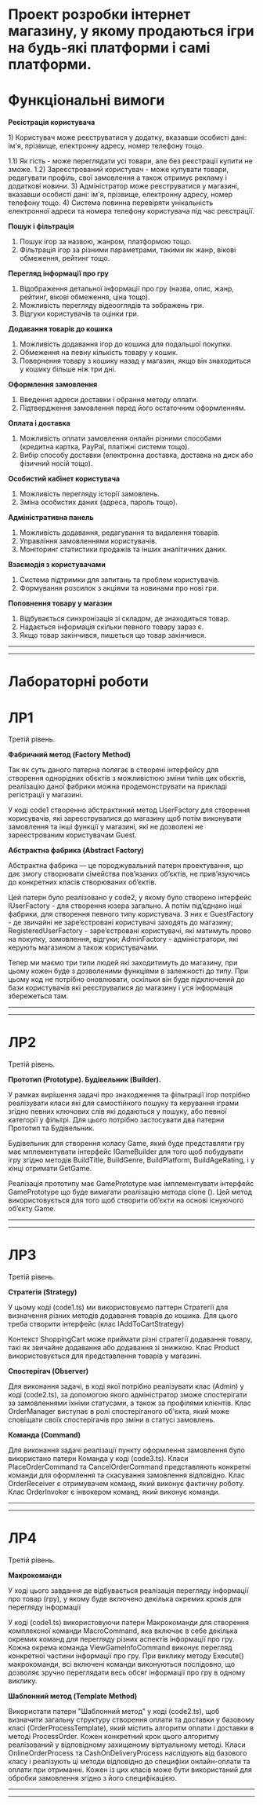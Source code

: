 # Проект розробки інтернет магазину, у якому продаються ігри на будь-які платформи і самі платформи.
# Функціональні вимоги
 <b>Реєістрація користувача</b>
  <p>1) Користувач може реєструватися у додатку, вказавши особисті дані: ім'я, прізвище, електронну адресу, номер телефону тощо.</p>
       1.1) Як гість - може переглядати усі товари, але без реєстрації купити не зможе. 
       1.2) Зареєстрований користувач - може купувати товари, редагувати профіль, свої замовлення а також отримує рекламу і додаткові новини.
  3) Адміністратор може реєструватися у магазині, вказавши особисті дані: ім'я, прізвище, електронну адресу, номер телефону тощо.
  4) Система повинна перевіряти унікальність електронної адреси та номера телефону користувача під час реєстрації.

<b>Пошук і фільтрація</b>
  1) Пошук ігор за назвою, жанром, платформою тощо.
  2) Фільтрація ігор за різними параметрами, такими як жанр, вікові обмеження, рейтинг тощо.

<b>Перегляд інформації про гру</b>
  1) Відображення детальної інформації про гру (назва, опис, жанр, рейтинг, вікові обмеження, ціна тощо).
  2) Можливість перегляду відеооглядів та зображень гри.
  3) Відгуки користувачів та оцінки гри.

<b>Додавання товарів до кошика</b>
  1) Можливість додавання ігор до кошика для подальшої покупки.
  2) Обмеження на певну кількість товару у кошик.
  3) Повернення товару з кошику назад у магазин, якщо він знаходиться у кошику більше ніж три дні.

<b>Оформлення замовлення</b>
  1) Введення адреси доставки і обрання методу оплати.
  2) Підтвердження замовлення перед його остаточним оформленням.

<b>Оплата і доставка</b>
  1) Можливість оплати замовлення онлайн різними способами (кредитна картка, PayPal, платіжні системи тощо).
  2) Вибір способу доставки (електронна доставка, доставка на диск або фізичний носій тощо).

<b>Особистий кабінет користувача</b>
  1) Можливість перегляду історії замовлень.
  2) Зміна особистих даних (адреса, пароль тощо).

<b>Адміністративна панель</b>
  1) Можливість додавання, редагування та видалення товарів.
  2) Управління замовленнями користувачів.
  3) Моніторинг статистики продажів та інших аналітичних даних.

<b>Взаємодія з користувачами</b>
  1) Система підтримки для запитань та проблем користувачів.
  2) Формування розсилок з акціями та новинами про нові гри.

<b>Поповнення товару у магазин</b>
  1) Відбувається синхронізація зі складом, де знаходиться товар.
  2) Надається інформація скільки певного товару зараз є.
  3) Якщо товар закінчився, пишеться що товар закінчився.

<hr>
<hr>


# Лабораторні роботи
# ЛР1

Третій рівень.

<p><b>Фабричний метод (Factory Method)</b></p>
<p>Так як суть даного патерна полягає в створені інтерфейсу для створення однорідних обєктів з можливістюю зміни типів цих обєктів, реалізацію даної фабрики можна продемонструвати на прикладі регістрації у магазині.</p>
<p>У коді code1 створенно абстрактиний метод UserFactory для створення корисувачів, які зареєструвалися до магазину щоб потім виконувати замовлення та інші функції у магазині, які не дозволені не зареєстрованим користувачам Guest.</p>

<p><b>Абстрактна фабрика (Abstract Factory)</b></p>

<p>Абстрактна фабрика — це породжувальний патерн проектування, що дає змогу створювати сімейства пов’язаних об’єктів, не прив’язуючись до конкретних класів створюваних об’єктів.</p>
<p>Цей патерн було реалізовано у code2, у якому було створено інтерфейс IUserFactory - для створення юзера загально. А потім підʼєднано інші фабрики, для створення певного типу користувача. З них є GuestFactory - де звичайні не зареʼєстровані користувачі заходять до магазину; RegisteredUserFactory - зареʼєстровані користувачі, які матимуть прово на покупку, замовлення, відгуки; AdminFactory - адміністратори, які керують магазином а також користувачами.</p>
<p>Тепер ми маємо три типи людей які заходитимуть до магазину, при цьому кожен буде з дозволеними функціями в залежності до типу. При цьому код не потрібно оновлювати, оскільки він буде підключений до бази користувачів які реєструвалися до магазину і уся інформація збережеться там.</p>

<hr>
<hr>

# ЛР2

<p>Третій рівень.</p>
<p><b>Прототип (Prototype). Будівельник (Builder).</b></p>
 <p>У рамках вирішення задачі про знаходження та фільтрації ігор потрібно реалізувати класи які для самостійного пошуку та керування іграми згідно певних ключових слів які додаються у пошуку, або певної категорії у фільтрі. Для цього потрібно застосувати два патерни Прототип та Будівельник.</p>

 <p>Будівельник для створення коласу Game, який буде представляти гру має мплементувати інтерфейс IGameBuilder для того щоб побудувати ігру згідно методів BuildTitle, BuildGenre, BuildPlatform, BuildAgeRating, і у кінці отримати GetGame.</p>

 <p>Реалізація прототипу має GamePrototype має імплементувати інтерфейс GamePrototype що буде вимагати реалізацію метода clone (). Цей метод використовується для того щоб створити обʼєкти на основі існуючого обʼєкту Game.</p>

<hr>
<hr>

# ЛР3

<p>Третій рівень.</p>
<p><b>Стратегія (Strategy)</b></p>

<p>У цьому коді (code1.ts) ми використовуємо паттерн Стратегії для визначення різних методів додавання товарів до кошика. Для цього треба створити інтерфейс (клас IAddToCartStrategy)</p>
<p>Контекст ShoppingCart може приймати різні стратегії додавання товару, такі як звичайне додавання або додавання зі знижкою. Клас Product використовується для представлення товарів у магазині.</p>

<p><b>Спостерігач (Observer)</b></p>

<p>Для виконання задачі, в ході якої потрібно реалізувати клас (Admin) у коді (code2.ts), за допомогою якого адміністратор зможе спостерігати за замовленнями їхніми статусами, а також за профілями клієнтів. Клас OrderManager виступає в ролі спостеріганого об'єкта, який може сповіщати своїх спостерігачів про зміни в статусі замовлень.</p>

<p><b>Команда (Command)</b></p>

<p>Для виконання задачі реалізації пункту оформлення замовлення було використано патерн Команда у коді (code3.ts). Класи PlaceOrderCommand та CancelOrderCommand представляють конкретні команди для оформлення та скасування замовлення відповідно. Клас OrderReceiver є отримувачем команд, який виконує фактичну роботу. Клас OrderInvoker є інвокером команд, який виконує команди.</p>

<hr>
<hr>

# ЛР4

<p>Третій рівень.</p>

<p><b>Макрокоманди</b></p>

<p>У ході цього завдання де відбувається реалізація перегляду інформації про товар (гру), у якому буде включено декілька окремих кроків для перегляду інформації</p>

<p>У коді (code1.ts) використовуючи патерн Макрокоманди для створення комплексної команди MacroCommand, яка включає в себе декілька окремих команд для перегляду різних аспектів інформації про гру. Кожна окрема команда ViewGameInfoCommand виконує перегляд конкретної частини інформації про гру. При виклику методу Execute() макрокоманди, всі включені команди виконуються послідовно, що дозволяє зручно переглядати весь обсяг інформації про гру в одному виклику.</p>

<p><b>Шаблонний метод (Template Method)</b></p>

<p>Використати патерн "Шаблонний метод" у коді (code2.ts),  щоб визначити загальну структуру створення оплати та доставки у базовому класі (OrderProcessTemplate), який містить алгоритм оплати і доставки в методі ProcessOrder. Кожен конкретний крок цього алгоритму реалізований у відповідному захищеному віртуальному методі. Класи OnlineOrderProcess та CashOnDeliveryProcess наслідують від базового класу і реалізують ці методи відповідно до специфіки онлайн-оплати та оплати при отриманні. Кожен із цих класів може бути використаний для обробки замовлення згідно з його специфікацією.</p>

<hr>
<hr>

